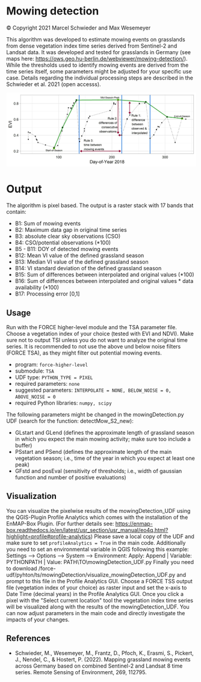 # Mowing detection

&copy;
Copyright 2021 Marcel Schwieder and Max Wesemeyer

This algorithm was developed to estimate mowing events on grasslands from dense vegetation index time series derived from Sentinel-2 and Landsat data.
It was developed and tested for grasslands in Germany (see maps here: https://ows.geo.hu-berlin.de/webviewer/mowing-detection/).
While the thresholds used to identify mowing events are derived from the time series itself, some parameters might be adjusted for your specific 
use case. Details regarding the indivídual processing steps are described in the Schwieder et al. 2021 (open accesss).

![mowing detection scheme](scheme.jpg)

# Output
The algorithm is pixel based. The output is a raster stack with 17 bands that contain:

- B1: Sum of mowing events
- B2: Maximum data gap in original time series
- B3: absolute clear sky observations (CSO)
- B4: CSO/potential observations (*100)
- B5 - B11: DOY of detected mowing events
- B12: Mean VI value of the defined grassland season
- B13: Median VI value of the defined grassland season
- B14: VI standard deviation of the defined grassland season
- B15: Sum of differences between interpolated and original values (*100)
- B16: Sum of differences between interpolated and original values * data availability (*100)
- B17: Processing error [0,1]

## Usage 

Run with the FORCE higher-level module and the TSA parameter file. Choose a vegetation index of your choice (tested with EVI and NDVI).
Make sure not to output TSI unless you do not want to analyze the original time series.
It is recommended to not use the above und below noise filters (FORCE TSA), as they might filter out potential mowing events.

- program: ``force-higher-level``
- submodule: ``TSA``
- UDF type: ``PYTHON_TYPE = PIXEL``
- required parameters: ``none``
- suggested parameters: ``INTERPOLATE = NONE, BELOW_NOISE = 0, ABOVE_NOISE = 0``
- required Python libraries: ``numpy, scipy``

The following parameters might be changed in the mowingDetection.py UDF (search for the function: detectMow_S2_new):
- GLstart and GLend (defines the approximate length of grassland season in which you expect the main mowing activity; make sure too include a buffer)
- PSstart and PSend (defines the approximate length of the main vegetation season; i.e., time of the year in which you expect at least one peak)
- GFstd and posEval (sensitivity of thresholds; i.e., width of gaussian function and number of positive evaluations)

## Visualization

You can visualize the pixelwise results of the mowingDetection_UDF using the QGIS-Plugin Profile Analytics which comes with the installation of the EnMAP-Box Plugin.
(For further details see: https://enmap-box.readthedocs.io/en/latest/usr_section/usr_manual/eo4q.html?highlight=profile#profile-analytics)
Please save a local copy of the UDF and make sure to set ``profileAnalytics = True`` in the main code. Additionally you need to set an environmental variable in QGIS
following this example: Settings --> Options --> System --> Environment: Apply: Append | Variable: PYTHONPATH | Value: PATH\TO\mowingDetection_UDF.py
Finally you need to download /force-udf/pyhton/ts/mowingDetection/visualize_mowingDetection_UDF.py and prompt to this file in the Profile Analytics GUI.
Choose a FORCE TSS output file (vegetation index of your choice) as raster input and set the x-axis to Date Time (decimal years) in the Profile Analytics GUI. Once you
click a pixel with the "Select current location" tool the vegetation index time series will be visualized along with the results of the mowingDetection_UDF. You can now 
adjust parameters in the main code and directly investigate the impacts of your changes.

## References

- Schwieder, M., Wesemeyer, M., Frantz, D., Pfoch, K., Erasmi, S., Pickert, J., Nendel, C., & Hostert, P. (2022). Mapping grassland mowing events across Germany based on combined Sentinel-2 and Landsat 8 time series. Remote Sensing of Environment, 269, 112795.

